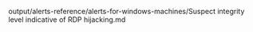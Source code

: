 output/alerts-reference/alerts-for-windows-machines/Suspect integrity level indicative of RDP hijacking.md